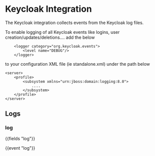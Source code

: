 # Keycloak Integration

The Keycloak integration collects events from the Keycloak log files.

To enable logging of all Keycloak events like logins, user creation/updates/deletions.... add the below 
```
    <logger category="org.keycloak.events">
        <level name="DEBUG"/>
    </logger>
```
to your configuration XML file (ie standalone.xml) under the path below
```
<server>
    <profile>
        <subsystem xmlns="urn:jboss:domain:logging:8.0">
            ....
        </subsystem>
    </profile>
</server>
```
## Logs

### log

{{fields "log"}}

{{event "log"}}